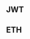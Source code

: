 
<p id="b3pf1FjbjixwnoCsG8236k">

## JWT

</p>

<p id="gMnpAvTkKGkRv8tii18BVM">



</p>

<p id="k9Puw7whr3EwVg5UpN9JKw">

## ETH

</p>

<p id="csoPnAc9bB9GH6ogMYSp4k">



</p>
